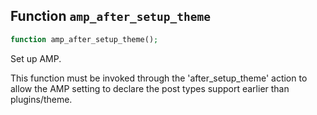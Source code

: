 ## Function `amp_after_setup_theme`

```php
function amp_after_setup_theme();
```

Set up AMP.

This function must be invoked through the &#039;after_setup_theme&#039; action to allow the AMP setting to declare the post types support earlier than plugins/theme.

